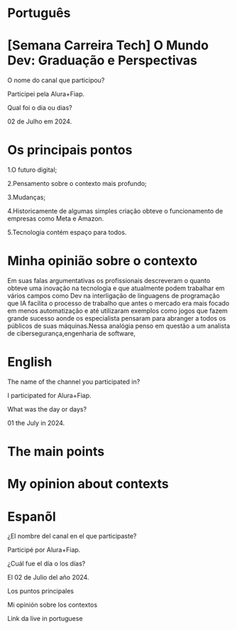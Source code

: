 # Português

# [Semana Carreira Tech] O Mundo Dev: Graduação e Perspectivas


O nome do canal que participou?

Participei pela Alura+Fiap.

Qual foi o dia ou dias?

02 de Julho em 2024.

# Os principais pontos

1.O futuro digital;

2.Pensamento sobre o contexto mais profundo;

3.Mudanças;

4.Historicamente de algumas simples criação obteve o funcionamento de empresas como Meta e Amazon.

5.Tecnologia contém espaço para todos. 



# Minha opinião sobre o contexto

<p>Em suas falas argumentativas os profissionais descreveram o quanto obteve uma inovação na tecnologia  e que atualmente podem trabalhar em vários campos como Dev na interligação de linguagens de programação que IA facilita o processo de trabalho que antes o mercado era mais focado em menos automatização e até utilizaram exemplos como jogos que fazem grande sucesso  aonde os especialista pensaram para abranger a todos os públicos de suas máquinas.Nessa analógia penso em questão  a um analista de cibersegurança,engenharia  de software, </p>

# English

The name of the channel you participated in?

I participated for Alura+Fiap.

What was the day or days?

01 the July in 2024.

# The main points


# My opinion about contexts

# Espanõl


¿El nombre del canal en el que participaste?

Participé por Alura+Fiap.

¿Cuál fue el día o los días?

El 02 de Julio del año 2024.

Los puntos principales


Mi opinión sobre los contextos


Link da live in portuguese
